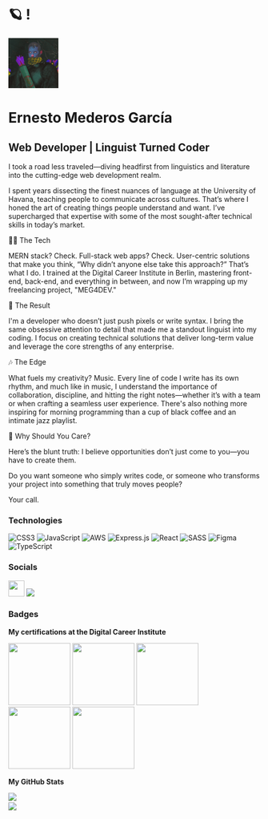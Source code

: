 # 🪐 ! 

<img src="./image/avatar.jpg" style="width:100px">

Ernesto Mederos García
======================================================================================================================================

Web Developer | Linguist Turned Coder
-----------------------------------------------------

I took a road less traveled—diving headfirst from linguistics and literature into the cutting-edge web development realm.

I spent years dissecting the finest nuances of language at the University of Havana, teaching people to communicate across cultures. That’s where I honed the art of creating things people understand and want. I’ve supercharged that expertise with some of the most sought-after technical skills in today’s market.

👨‍💻 The Tech

MERN stack? Check. Full-stack web apps? Check. User-centric solutions that make you think, “Why didn’t anyone else take this approach?” That’s what I do. I trained at the Digital Career Institute in Berlin, mastering front-end, back-end, and everything in between, and now I’m wrapping up my freelancing project, "MEG4DEV."

🎯 The Result

I'm a developer who doesn’t just push pixels or write syntax. I bring the same obsessive attention to detail that made me a standout linguist into my coding. I focus on creating technical solutions that deliver long-term value and leverage the core strengths of any enterprise.

🎶 The Edge

What fuels my creativity? Music. Every line of code I write has its own rhythm, and much like in music, I understand the importance of collaboration, discipline, and hitting the right notes—whether it’s with a team or when crafting a seamless user experience. There's also nothing more inspiring for morning programming than a cup of black coffee and an intimate jazz playlist.

🚀 Why Should You Care?

Here’s the blunt truth: I believe opportunities don’t just come to you—you have to create them.

Do you want someone who simply writes code, or someone who transforms your project into something that truly moves people?

Your call.

### Technologies
![CSS3](https://img.shields.io/badge/css3-%231572B6.svg?style=for-the-badge&logo=css3&logoColor=white) ![JavaScript](https://img.shields.io/badge/javascript-%23323330.svg?style=for-the-badge&logo=javascript&logoColor=%23F7DF1E) ![AWS](https://img.shields.io/badge/AWS-%23FF9900.svg?style=for-the-badge&logo=amazon-aws&logoColor=white) ![Express.js](https://img.shields.io/badge/express.js-%23404d59.svg?style=for-the-badge&logo=express&logoColor=%2361DAFB) ![React](https://img.shields.io/badge/react-%2320232a.svg?style=for-the-badge&logo=react&logoColor=%2361DAFB) ![SASS](https://img.shields.io/badge/SASS-hotpink.svg?style=for-the-badge&logo=SASS&logoColor=white) ![Figma](https://img.shields.io/badge/figma-%23F24E1E.svg?style=for-the-badge&logo=figma&logoColor=white) ![TypeScript](https://img.shields.io/badge/typescript-%23007ACC.svg?style=for-the-badge&logo=typescript&logoColor=white) 


### Socials

<p align="left"> <a href="https://www.github.com/ernestomederos" target="_blank" rel="noreferrer"><img src="https://upload.wikimedia.org/wikipedia/commons/9/91/Octicons-mark-github.svg" width="32" height="32" /></a> <a href="https://www.linkedin.com/in/ernestomederosdev" target="_blank" rel="noreferrer"><img src="https://upload.wikimedia.org/wikipedia/commons/0/01/LinkedIn_Logo.svg" width="auto" height="32" /></a>

### Badges

<b>My certifications at the Digital Career Institute</b>

<p align="left"> <img src= "https://media.eu.badgr.com/uploads/badges/assertion-Ar__TZB4QnuWpzurpSnlnw.png" width="124" height="124"> <img src= "https://media.eu.badgr.com/uploads/badges/assertion-z-XnOAe6SGeDLTdo78MQHg.png" width="124" height="124"> <img src= "https://media.eu.badgr.com/uploads/badges/assertion-7Oa2rG2MSECuShnzdF_J_A.png" width="124" height="124"> <img src= "https://media.eu.badgr.com/uploads/badges/assertion-gEX1ZHEwRZ2hikrJRrJJ5A.png" width="124" height="124"> <img src= "https://media.eu.badgr.com/uploads/badges/assertion-aVweF1yyRhyelFMXN6cEng.png" width="124" height="124">


<b>My GitHub Stats</b>


![](https://github-readme-stats.vercel.app/api?username=ernestomederos&theme=nightowl&hide_border=false&include_all_commits=true&count_private=false)<br/>
![](https://github-readme-streak-stats.herokuapp.com/?user=ernestomederos&theme=nightowl&hide_border=false)<br/>
